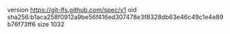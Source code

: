 version https://git-lfs.github.com/spec/v1
oid sha256:b1aca258f0912a9be56f416ed307478e3f8328db63e46c49c1e4e89b76f73ff6
size 1032
